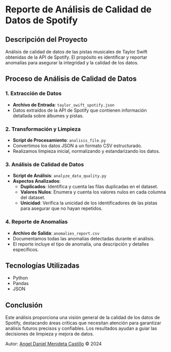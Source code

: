 # Reporte de Análisis de Calidad de Datos de Spotify

## Descripción del Proyecto

Análisis de calidad de datos de las pistas musicales de Taylor Swift obtenidas de la API de Spotify. El propósito es identificar y reportar anomalías para asegurar la integridad y la calidad de los datos.

## Proceso de Análisis de Calidad de Datos

### 1. Extracción de Datos

- **Archivo de Entrada**: `taylor_swift_spotify.json`
- Datos extraídos de la API de Spotify que contienen información detallada sobre álbumes y pistas.

### 2. Transformación y Limpieza

- **Script de Procesamiento**: `analisis_file.py`
- Convertimos los datos JSON a un formato CSV estructurado.
- Realizamos limpieza inicial, normalizando y estandarizando los datos.

### 3. Análisis de Calidad de Datos

- **Script de Análisis**: `analyze_data_quality.py`
- **Aspectos Analizados**:
  - **Duplicados**: Identifica y cuenta las filas duplicadas en el dataset.
  - **Valores Nulos**: Enumera y cuenta los valores nulos en cada columna del dataset.
  - **Unicidad**: Verifica la unicidad de los identificadores de las pistas para asegurar que no hayan repetidos. 

### 4. Reporte de Anomalías

- **Archivo de Salida**: `anomalies_report.csv`
- Documentamos todas las anomalías detectadas durante el análisis.
- El reporte incluye el tipo de anomalía, una descripción y detalles específicos.

## Tecnologías Utilizadas

- Python
- Pandas
- JSON

## Conclusión

Este análisis proporciona una visión general de la calidad de los datos de Spotify, destacando áreas críticas que necesitan atención para garantizar análisis futuros precisos y confiables. Los resultados ayudan a guiar las decisiones de limpieza y mejora de datos.

Autor: <a href="https://www.linkedin.com/in/angeldanielmendieta/">Angel Daniel Menideta Castillo</a> © 2024
